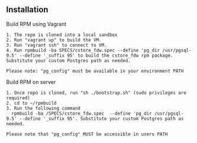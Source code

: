 ## Installation

Build RPM using Vagrant

    1. The repo is cloned into a local sandbox
    2. Run "vagrant up" to build the VM.
    3. Run "vagrant ssh" to connect to VM.
    4. Run rpmbuild -ba SPECS/cstore_fdw.spec --define 'pg_dir /usr/pgsql-9.5' --define '_suffix 95' to build the cstore_fdw rpm package.  Substitute your custom Postgres path as needed.

    Please note: "pg_config" must be available in your environment PATH

Build RPM on server

    1. Once repo is cloned, run "sh ./bootstrap.sh" (sudo privileges are required)
    2. cd to ~/rpmbuild
    3. Run the following command
      rpmbuild -ba /SPECS/cstore_fdw.spec  --define 'pg_dir /usr/pgsql-9.5' --define '_suffix 95'. Substitute your custom Postgres path as needed.

    Please note that "pg_config" MUST be accessible in users PATH

